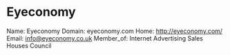 
# Eyeconomy

Name: Eyeconomy
Domain: eyeconomy.com
Home: http://eyeconomy.com/
Email: info@eyeconomy.co.uk
Member_of: Internet Advertising Sales Houses Council
